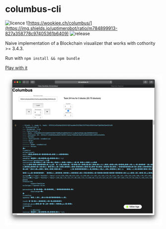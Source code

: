 # columbus-cli

![licence](https://img.shields.io/github/license/dedis/columbus-cli)
![https://wookiee.ch/columbus/](https://img.shields.io/uptimerobot/ratio/m784899913-827a358778c97405361b6409)
![release](https://img.shields.io/github/v/release/dedis/columbus-cli)

 Naive implementation of a Blockchain visualizer that works with cothority >= 3.4.3.

Run with `npm install && npm bundle`

[Play with it](https://wookiee.ch/columbus/)

<div align="center">
    <img src="docs/preview.png">
</div>
